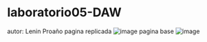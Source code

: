 ﻿# laboratorio05-DAW
autor: Lenin Proaño
pagina replicada
![image](https://github.com/IGNN3LZ3R0/laboratorios-DAW/assets/128260603/ef8abac2-c505-424a-980b-c1a8540956a4)
pagina base
![image](https://github.com/IGNN3LZ3R0/laboratorios-DAW/assets/128260603/288f7f29-24a2-4a81-86e0-e6e89231c6e3)

